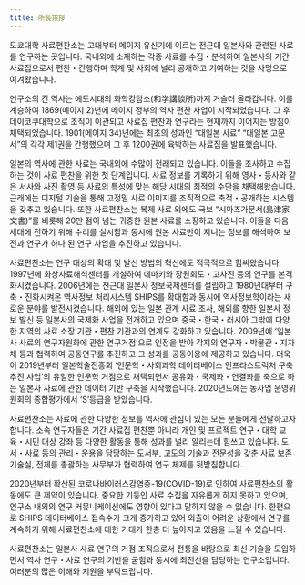 ```yaml
---
title: 所長挨拶
---
```


도쿄대학 사료편찬소는 고대부터 메이지 유신기에 이르는 전근대 일본사와 관련된 사료를 연구하는 곳입니다. 국내외에 소재하는 각종 사료를 수집・분석하여 일본사의 기간 사료집으로서 편찬・간행하며 학계 및 사회에 널리 공개하고 기여하는 것을 사명으로 여겨왔습니다.

연구소의 긴 역사는 에도시대의 화학강담소(和学講談所)까지 거슬러 올라갑니다. 이를 계승하여 1869(메이지 2)년에 메이지 정부의 역사 편찬 사업이 시작되었습니다. 그 후 데이코쿠대학으로 조직이 이관되고 사료집 편찬과 연구라는 현재까지 이어지는 방침이 채택되었습니다. 1901(메이지 34)년에는 최초의 성과인  “대일본 사료” “대일본 고문서”의 각각 제1권을 간행했으며 그 후 1200권에 육박하는 사료집을 발표했습니다.

일본의 역사에 관한 사료는 국내외에 수많이 전래되고 있습니다. 이들을 조사하고 수집하는 것이 사료 편찬을 위한 첫 단계입니다. 사료 정보를 기록하기 위해 영사・등사와 같은 서사와 사진 촬영 등 사료의 특성에 맞는 해당 시대의 최적의 수단을 채택해왔습니다. 근래에는 디지털 기술을 통해 고정밀 사료 이미지를 조직적으로 축적・공개하는 시스템을 갖추고 있습니다. 또한 사료편찬소는 복제 사료 외에도 국보 “시마즈가문서(島津家文書)”를 비롯해 20만 점이 넘는 귀중한 원본 사료를 소장하고 있습니다. 이들을 다음 세대에 전하기 위해 수리를 실시함과 동시에 원본 사료만이 지니는 정보를 해석하여 보전과 연구가 하나 된 연구 사업을 추진하고 있습니다.

사료편찬소는 연구 대상의 확대 및 발신 방법의 혁신에도 적극적으로 힘써왔습니다. 1997년에 화상사료해석센터를 개설하여 에마키와 장원회도・고사진 등의 연구를 본격화시켰습니다. 2006년에는 전근대 일본사 정보국제센터를 설립하고 1980년대부터 구축・진화시켜온 역사정보 처리시스템 SHIPS를 확대함과 동시에 역사정보학이라는 새로운 분야를 발전시켰습니다. 해외에 있는 일본 관계 사료 조사, 해외를 향한 일본사 정보 발신 등 일본사의 국제화 사업을 전개하고 있으며 중국・한국・러시아 그밖에 다양한 지역의 사료 소장 기관・편찬 기관과의 연계도 강화하고 있습니다. 2009년에 ‘일본사 사료의 연구자원화에 관한 연구거점’으로 인정을 받아 각지의 연구자・박물관・지자체 등과 협력하여 공동연구를 추진하고 그 성과를 공동이용에 제공하고 있습니다. 더욱이 2019년부터 일본학술진흥회 ‘인문학・사회과학 데이터베이스 인프라스트럭처 구축 추진 사업’의 유일한 인문학 거점으로 채택되면서 공유화・국제화・연결화를 축으로 하는 일본사 사료에 관한 데이터 기반 구축을 시작했습니다. 2020년도에는 동사업 운영위원회의 종합평가에서 ‘S’등급을 받았습니다.

사료편찬소는 사료에 관한 다양한 정보를 역사에 관심이 있는 모든 분들에게 전달하고자 합니다. 소속 연구자들은 기간 사료집 편찬뿐 아니라 개인 및 프로젝트 연구・대학 교육・시민 대상 강좌 등 다양한 활동을 통해 성과를 널리 알리는데 힘쓰고 있습니다. 도서・사료 등의 관리・운용을 담당하는 도서부, 고도의 기술과 전문성을 갖춘 사료 보존 기술실, 전체를 총괄하는 사무부가 협력하여 연구 체제를 뒷받침합니다.

2020년부터 확산된 코로나바이러스감염증-19(COVID-19)로 인하여 사료편찬소의 활동에도 큰 제약이 있습니다. 중요한 기둥인 사료 수집을 자유롭게 하지 못하고 있으며, 연구소 내외의 연구 커뮤니케이션에도 영향이 있다고 말하지 않을 수 없습니다. 한편으로 SHIPS 데이터베이스 접속수가 크게 증가하고 있어 외출이 어려운 상황에서 연구를 계속하기 위해 사료편찬소에 대한 기대가 한층 더 높아지고 있음을 느낄 수 있습니다.

사료편찬소는 일본사 사료 연구의 거점 조직으로서 전통을 바탕으로 최신 기술을 도입하면서 역사 연구・사료 연구의 기반을 굳힘과 동시에 최전선을 담당하는 연구소입니다. 여러분의 많은 이해와 지원을 부탁드립니다.


